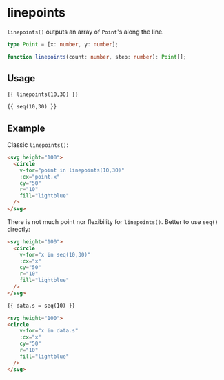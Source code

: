 # linepoints

`linepoints()` outputs an array of `Point`'s along the line.

```ts
type Point = [x: number, y: number];

function linepoints(count: number, step: number): Point[];
```

## Usage

```md
{{ linepoints(10,30) }}

{{ seq(10,30) }}
```

## Example

Classic `linepoints()`:

```md
<svg height="100">
  <circle
    v-for="point in linepoints(10,30)"
    :cx="point.x"
    cy="50"
    r="10"
    fill="lightblue"
  />
</svg>
```

There is not much point nor flexibility for `linepoints()`. Better to use `seq()` directly:

```md
<svg height="100">
  <circle
    v-for="x in seq(10,30)"
    :cx="x"
    cy="50"
    r="10"
    fill="lightblue"
  />
</svg>
```

```md
{{ data.s = seq(10) }}

<svg height="100">
<circle
    v-for="x in data.s"
    :cx="x"
    cy="50"
    r="10"
    fill="lightblue"
  />
</svg>
```
